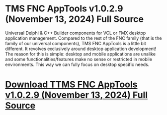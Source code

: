 # TMS FNC AppTools v1.0.2.9 (November 13, 2024) Full Source

Universal Delphi & C++ Builder components for VCL or FMX desktop application management. Compared to the rest of the FNC family (that is the family of our universal components), TMS FNC AppTools is a little bit different. It revolves exclusively around desktop application development! The reason for this is simple: desktop and mobile applications are unalike and some functionalities/features make no sense or restricted in mobile environments. This way we can fully focus on desktop specific needs.

# [Download TTMS FNC AppTools v1.0.2.9 (November 13, 2024) Full Source](https://developer.team/delphi/35074-tms-fnc-apptools-v1029-november-13-2024-full-source.html)
